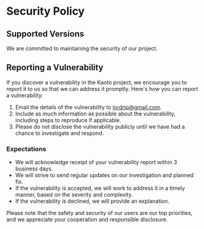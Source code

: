 # Security Policy

## Supported Versions

We are committed to maintaining the security of our project.

## Reporting a Vulnerability

If you discover a vulnerability in the Kaoto project, we encourage you to report it to us so that we can address it promptly. Here's how you can report a vulnerability:

1. Email the details of the vulnerability to lordrip@gmail.com.
2. Include as much information as possible about the vulnerability, including steps to reproduce if applicable.
3. Please do not disclose the vulnerability publicly until we have had a chance to investigate and respond.

### Expectations

- We will acknowledge receipt of your vulnerability report within 3 business days.
- We will strive to send regular updates on our investigation and planned fix.
- If the vulnerability is accepted, we will work to address it in a timely manner, based on the severity and complexity.
- If the vulnerability is declined, we will provide an explanation.

Please note that the safety and security of our users are our top priorities, and we appreciate your cooperation and responsible disclosure.


